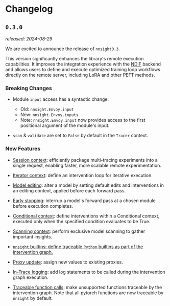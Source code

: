 # Changelog

## `0.3.0`

_released: 2024-08-29_

We are excited to announce the release of `nnsight0.3`.

This version significantly enhances the library's remote execution capabilities. It improves the integration experience with the [NDIF](https://ndif.us) backend and allows users to define and execute optimized training loop workflows directly on the remote server, including LoRA and other PEFT methods.

### Breaking Changes

-  Module `input` access has a syntactic change:
    - Old: `nnsight.Envoy.input`
    - New: `nnsight.Envoy.inputs`
    - Note: `nnsight.Envoy.input` now provides access to the first positional argument of the module's input.

- `scan` & `validate` are set to `False` by default in the `Tracer` context.

### New Features

- <ins>Session context</ins>: efficiently package multi-tracing experiments into a single request, enabling faster, more scalable remote experimentation.

- <ins>Iterator context</ins>: define an intervention loop for iterative execution.

- <ins>Model editing</ins>: alter a model by setting default edits and interventions in an editing context, applied before each forward pass.

- <ins>Early stopping</ins>: interrup a model's forward pass at a chosen module before execution completes. 

- <ins>Conditional context</ins>: define interventions within a Conditional context, executed only when the specified condition evaluates to be True.

- <ins>Scanning context</ins>: perform exclusive model scanning to gather important insights.

- <ins>`nnsight` builtins<ins>: define traceable `Python` builtins as part of the intervention graph.

- <ins>Proxy update</ins>: assign new values to existing proxies. 
     
- <ins>In-Trace logging</ins>: add log statements to be called during the intervention graph execution.

- <ins>Traceable function calls</ins>: make unsupported functions traceable by the intervention graph. Note that all pytorch functions are now traceable by `nnsight` by default.
